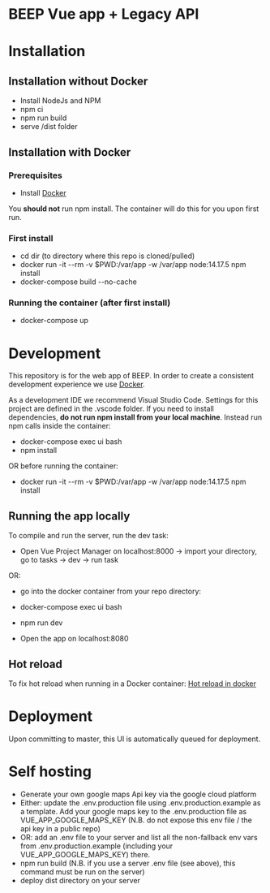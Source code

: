 # BEEP Vue app + Legacy API

# Installation

## Installation without Docker

- Install NodeJs and NPM
- npm ci
- npm run build
- serve /dist folder

## Installation with Docker

### Prerequisites

- Install [Docker](https://www.docker.com/products/docker-desktop)

You **should not** run npm install. The container will do this for you upon
first run.

### First install

- cd dir (to directory where this repo is cloned/pulled)
- docker run -it --rm -v \$PWD:/var/app -w /var/app node:14.17.5 npm install
- docker-compose build --no-cache

### Running the container (after first install)

- docker-compose up

# Development

This repository is for the web app of BEEP. In order to create a consistent
development experience we use
[Docker](https://github.com/beepnl/beep-ui/wiki/Docker).

As a development IDE we recommend Visual Studio Code. Settings for this project are defined in the .vscode folder.
If you need to install dependencies, **do not run npm install from your local machine**.
Instead run npm calls inside the container:

- docker-compose exec ui bash
- npm install

OR before running the container:

- docker run -it --rm -v \$PWD:/var/app -w /var/app node:14.17.5 npm install

## Running the app locally

To compile and run the server, run the dev task:

- Open Vue Project Manager on localhost:8000 -> import your directory, go to tasks -> dev -> run task

OR:

- go into the docker container from your repo directory:
- docker-compose exec ui bash
- npm run dev

- Open the app on localhost:8080

## Hot reload

To fix hot reload when running in a Docker container:
[Hot reload in docker](https://daten-und-bass.io/blog/enabling-hot-reloading-with-vuejs-and-vue-cli-in-docker/)

# Deployment

Upon committing to master, this UI is automatically queued for deployment.

# Self hosting

- Generate your own google maps Api key via the google cloud platform
- Either: update the .env.production file using .env.production.example as a template. Add your google maps key to the .env.production file as VUE_APP_GOOGLE_MAPS_KEY (N.B. do not expose this env file / the api key in a public repo)
- OR: add an .env file to your server and list all the non-fallback env vars from .env.production.example (including your VUE_APP_GOOGLE_MAPS_KEY) there.
- npm run build (N.B. if you use a server .env file (see above), this command must be run on the server)
- deploy dist directory on your server

